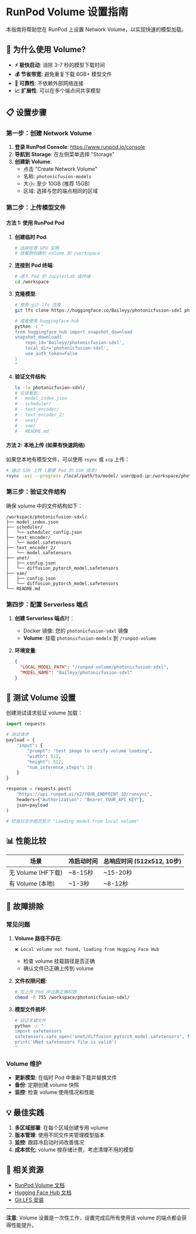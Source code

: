 # RunPod Volume 设置指南

本指南将帮助您在 RunPod 上设置 Network Volume，以实现快速的模型加载。

## 🎯 为什么使用 Volume?

- **⚡ 极快启动**: 消除 3-7 秒的模型下载时间
- **💰 节省带宽**: 避免重复下载 6GB+ 模型文件
- **🔄 可靠性**: 不依赖外部网络连接
- **📈 扩展性**: 可以在多个端点间共享模型

## 📋 设置步骤

### 第一步：创建 Network Volume

1. **登录 RunPod Console**: https://www.runpod.io/console
2. **导航到 Storage**: 在左侧菜单选择 "Storage"
3. **创建新 Volume**:
   - 点击 "Create Network Volume"
   - 名称: `photonicfusion-models`
   - 大小: 至少 10GB (推荐 15GB)
   - 区域: 选择与您的端点相同的区域

### 第二步：上传模型文件

#### 方法 1: 使用 RunPod Pod

1. **创建临时 Pod**:
   ```bash
   # 选择任意 GPU 实例
   # 挂载刚创建的 volume 到 /workspace
   ```

2. **连接到 Pod 终端**:
   ```bash
   # 进入 Pod 的 JupyterLab 或终端
   cd /workspace
   ```

3. **克隆模型**:
   ```bash
   # 使用 git-lfs 克隆
   git lfs clone https://huggingface.co/Baileyy/photonicfusion-sdxl photonicfusion-sdxl
   
   # 或者使用 huggingface-hub
   python -c "
   from huggingface_hub import snapshot_download
   snapshot_download(
       repo_id='Baileyy/photonicfusion-sdxl',
       local_dir='photonicfusion-sdxl',
       use_auth_token=False
   )
   "
   ```

4. **验证文件结构**:
   ```bash
   ls -la photonicfusion-sdxl/
   # 应该看到:
   # - model_index.json
   # - scheduler/
   # - text_encoder/
   # - text_encoder_2/
   # - unet/
   # - vae/
   # - README.md
   ```

#### 方法 2: 本地上传 (如果有快速网络)

如果您本地有模型文件，可以使用 `rsync` 或 `scp` 上传：

```bash
# 通过 SSH 上传 (需要 Pod 的 SSH 信息)
rsync -avz --progress /local/path/to/model/ user@pod-ip:/workspace/photonicfusion-sdxl/
```

### 第三步：验证文件结构

确保 volume 中的文件结构如下：

```
/workspace/photonicfusion-sdxl/
├── model_index.json
├── scheduler/
│   └── scheduler_config.json
├── text_encoder/
│   └── model.safetensors
├── text_encoder_2/
│   └── model.safetensors
├── unet/
│   ├── config.json
│   └── diffusion_pytorch_model.safetensors
├── vae/
│   ├── config.json
│   └── diffusion_pytorch_model.safetensors
└── README.md
```

### 第四步：配置 Serverless 端点

1. **创建 Serverless 端点**时：
   - Docker 镜像: 您的 `photonicfusion-sdxl` 镜像
   - **Volume**: 挂载 `photonicfusion-models` 到 `/runpod-volume`

2. **环境变量**:
   ```json
   {
     "LOCAL_MODEL_PATH": "/runpod-volume/photonicfusion-sdxl",
     "MODEL_NAME": "Baileyy/photonicfusion-sdxl"
   }
   ```

## 🧪 测试 Volume 设置

创建测试请求验证 volume 加载：

```python
import requests

# 测试请求
payload = {
    "input": {
        "prompt": "test image to verify volume loading",
        "width": 512,
        "height": 512,
        "num_inference_steps": 10
    }
}

response = requests.post(
    "https://api.runpod.ai/v2/YOUR_ENDPOINT_ID/runsync",
    headers={"Authorization": "Bearer YOUR_API_KEY"},
    json=payload
)

# 检查日志中是否显示 "Loading model from local volume"
```

## 📊 性能比较

| 场景 | 冷启动时间 | 总响应时间 (512x512, 10步) |
|------|------------|----------------------------|
| 无 Volume (HF下载) | ~8-15秒 | ~15-20秒 |
| 有 Volume (本地) | ~1-3秒 | ~8-12秒 |

## 🔧 故障排除

### 常见问题

1. **Volume 路径不存在**:
   ```
   ❌ Local volume not found, loading from Hugging Face Hub
   ```
   - 检查 volume 挂载路径是否正确
   - 确认文件已正确上传到 volume

2. **文件权限问题**:
   ```bash
   # 在上传 Pod 中设置正确权限
   chmod -R 755 /workspace/photonicfusion-sdxl/
   ```

3. **模型文件损坏**:
   ```bash
   # 验证关键文件
   python -c "
   import safetensors
   safetensors.safe_open('unet/diffusion_pytorch_model.safetensors', framework='pt')
   print('UNet safetensors file is valid')
   "
   ```

### Volume 维护

- **更新模型**: 在临时 Pod 中重新下载并替换文件
- **备份**: 定期创建 volume 快照
- **监控**: 检查 volume 使用情况和性能

## 💡 最佳实践

1. **多区域部署**: 在每个区域创建专用 volume
2. **版本管理**: 使用不同文件夹管理模型版本
3. **监控**: 跟踪冷启动时间改善情况
4. **成本优化**: volume 按存储计费，考虑清理不用的模型

## 🔗 相关资源

- [RunPod Volume 文档](https://docs.runpod.io/storage/network-volumes)
- [Hugging Face Hub 文档](https://huggingface.co/docs/hub/index)
- [Git LFS 安装](https://git-lfs.github.io/)

---

**注意**: Volume 设置是一次性工作，设置完成后所有使用该 volume 的端点都会获得性能提升。 